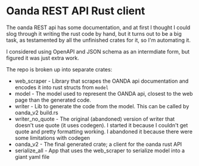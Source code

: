 # Oanda REST API Rust client

The oanda REST api has some documentation, and at first I thought I
could slog through it writing the rust code by hand, but it turns out
to be a big task, as testamented by all the unfinished crates for it,
so I'm automating it.

I considered using OpenAPI and JSON schema as an intermdiate form, but figured it was just extra work.

The repo is broken up into separate crates:

* web_scraper - Library that scrapes the OANDA api documentation and encodes it into rust structs from `model`
* model - The model used to represent the OANDA api, closest to the web page than the generated code.
* writer - Lib to generate the code from the model. This can be called by oanda_v2 build.rs
* writer_no_quote - The original (abandoned) version of writer that doesn't use quote (it uses codegen).
                    I started it because I couldn't get quote and pretty formatting working.
                    I abandoned it because there were some limitations with codegen
* oanda_v2 - The final generated crate; a client for the oanda rust API
* serialize_all - App that uses the web_scraper to serialize model into a giant yaml file